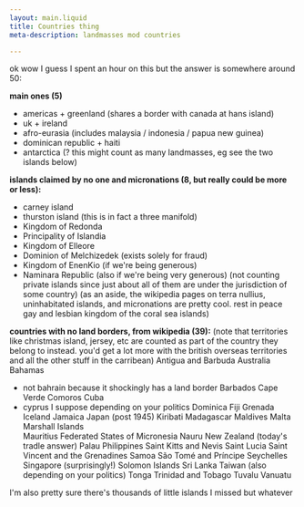 ```yaml
---
layout: main.liquid
title: Countries thing
meta-description: landmasses mod countries 

---
```


ok wow I guess I spent an hour on this but the answer is somewhere around 50:

**main ones (5)**
- americas + greenland (shares a border with canada at hans island)
- uk + ireland
- afro-eurasia (includes malaysia / indonesia / papua new guinea)
- dominican republic + haiti
- antarctica (? this might count as many landmasses, eg see the two islands below)

**islands claimed by no one and micronations (8, but really could be more or less):**
- carney island
- thurston island (this is in fact a three manifold) 
- Kingdom of Redonda
- Principality of Islandia
- Kingdom of Elleore
- Dominion of Melchizedek (exists solely for fraud)
- Kingdom of EnenKio (if we're being generous)
- Naminara Republic (also if we're being very generous)
(not counting private islands since just about all of them are under the jurisdiction of some country)
(as an aside, the wikipedia pages on terra nullius, uninhabitated islands, and micronations are pretty cool. rest in peace gay and lesbian kingdom of the coral sea islands)

**countries with no land borders, from wikipedia (39):**
(note that territories like christmas island, jersey, etc are counted as part of the country they belong to instead. you'd get a lot more with the british overseas territories and all the other stuff in the carribean)
 Antigua and Barbuda
 Australia    
 Bahamas
- not bahrain because it shockingly has a land border
 Barbados
 Cape Verde
 Comoros
 Cuba
- cyprus I suppose depending on your politics
 Dominica
 Fiji
 Grenada
 Iceland
 Jamaica
 Japan (post 1945)
 Kiribati
 Madagascar
 Maldives
 Malta
 Marshall Islands    
 Mauritius
 Federated States of Micronesia
 Nauru
 New Zealand (today's tradle answer)
 Palau
 Philippines
 Saint Kitts and Nevis
 Saint Lucia
 Saint Vincent and the Grenadines
 Samoa
 São Tomé and Príncipe
 Seychelles
 Singapore (surprisingly!)
 Solomon Islands
 Sri Lanka
 Taiwan (also depending on your politics)
 Tonga
 Trinidad and Tobago
 Tuvalu
 Vanuatu

I'm also pretty sure there's thousands of little islands I missed but whatever